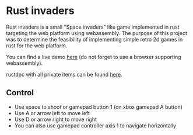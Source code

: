 # Rust invaders

Rust invaders is a small "Space invaders" like game implemented in rust
targeting the web platform using webassembly. The purpose of this project was
to determine the feasibility of implementing simple retro 2d games in rust for
the web platform.

You can find a live demo [here](https://ruabmbua.github.io/rinvaders/) (do not forget to use a browser supporting webassembly).

rustdoc with all private items can be found [here](https://ruabmbua.github.io/rinvaders/rustdoc/rinvaders/index.html).

## Control

* Use space to shoot or gamepad button 1 (on xbox gamepad A button)
* Use A or arrow left to move left
* Use D or arrow right to move right
* You can also use gamepad controller axis 1 to navigate horizontally
